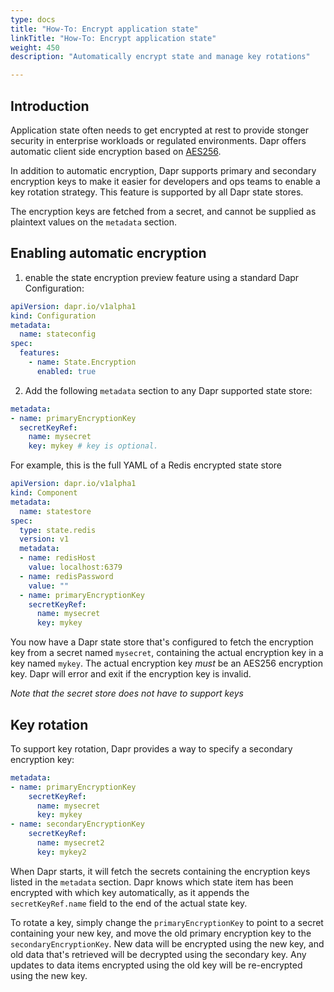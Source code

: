```yaml
---
type: docs
title: "How-To: Encrypt application state"
linkTitle: "How-To: Encrypt application state"
weight: 450
description: "Automatically encrypt state and manage key rotations"

---
```


## Introduction

Application state often needs to get encrypted at rest to provide stonger security in enterprise workloads or regulated environments. Dapr offers automatic client side encryption based on [AES256](https://en.wikipedia.org/wiki/Advanced_Encryption_Standard).

In addition to automatic encryption, Dapr supports primary and secondary encryption keys to make it easier for developers and ops teams to enable a key rotation strategy.
This feature is supported by all Dapr state stores.

The encryption keys are fetched from a secret, and cannot be supplied as plaintext values on the `metadata` section.

## Enabling automatic encryption

1. enable the state encryption preview feature using a standard Dapr Configuration:

```yaml
apiVersion: dapr.io/v1alpha1
kind: Configuration
metadata:
  name: stateconfig
spec:
  features:
    - name: State.Encryption
      enabled: true
```

2. Add the following `metadata` section to any Dapr supported state store:

```yaml
metadata:
- name: primaryEncryptionKey
  secretKeyRef:
    name: mysecret
    key: mykey # key is optional.
```

For example, this is the full YAML of a Redis encrypted state store

```yaml
apiVersion: dapr.io/v1alpha1
kind: Component
metadata:
  name: statestore
spec:
  type: state.redis
  version: v1
  metadata:
  - name: redisHost
    value: localhost:6379
  - name: redisPassword
    value: ""
  - name: primaryEncryptionKey
    secretKeyRef:
      name: mysecret
      key: mykey
```

You now have a Dapr state store that's configured to fetch the encryption key from a secret named `mysecret`, containing the actual encryption key in a key named `mykey`.
The actual encryption key *must* be an AES256 encryption key. Dapr will error and exit if the encryption key is invalid.

*Note that the secret store does not have to support keys*

## Key rotation

To support key rotation, Dapr provides a way to specify a secondary encryption key:

```yaml
metadata:
- name: primaryEncryptionKey
    secretKeyRef:
      name: mysecret
      key: mykey
- name: secondaryEncryptionKey
    secretKeyRef:
      name: mysecret2
      key: mykey2
```

When Dapr starts, it will fetch the secrets containing the encryption keys listed in the `metadata` section. Dapr knows which state item has been encrypted with which key automatically, as it appends the `secretKeyRef.name` field to the end of the actual state key.

To rotate a key, simply change the `primaryEncryptionKey` to point to a secret containing your new key, and move the old primary encryption key to the `secondaryEncryptionKey`. New data will be encrypted using the new key, and old data that's retrieved will be decrypted using the secondary key. Any updates to data items encrypted using the old key will be re-encrypted using the new key.
